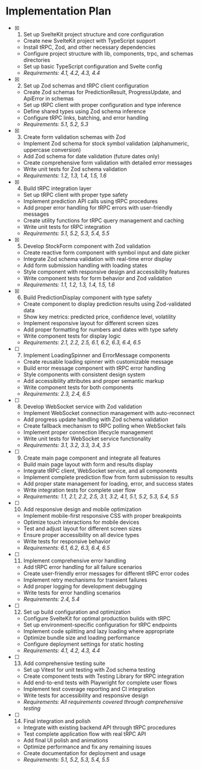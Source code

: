 # Implementation Plan

- [x] 1. Set up SvelteKit project structure and core configuration

  - Create new SvelteKit project with TypeScript support
  - Install tRPC, Zod, and other necessary dependencies
  - Configure project structure with lib, components, trpc, and schemas directories
  - Set up basic TypeScript configuration and Svelte config
  - _Requirements: 4.1, 4.2, 4.3, 4.4_

- [x] 2. Set up Zod schemas and tRPC client configuration

  - Create Zod schemas for PredictionResult, ProgressUpdate, and ApiError in schemas
  - Set up tRPC client with proper configuration and type inference
  - Define shared types using Zod schema inference
  - Configure tRPC links, batching, and error handling
  - _Requirements: 5.1, 5.2, 5.3_

- [x] 3. Create form validation schemas with Zod

  - Implement Zod schema for stock symbol validation (alphanumeric, uppercase conversion)
  - Add Zod schema for date validation (future dates only)
  - Create comprehensive form validation with detailed error messages
  - Write unit tests for Zod schema validation
  - _Requirements: 1.2, 1.3, 1.4, 1.5, 1.6_

- [x] 4. Build tRPC integration layer

  - Set up tRPC client with proper type safety
  - Implement prediction API calls using tRPC procedures
  - Add proper error handling for tRPC errors with user-friendly messages
  - Create utility functions for tRPC query management and caching
  - Write unit tests for tRPC integration
  - _Requirements: 5.1, 5.2, 5.3, 5.4, 5.5_

- [x] 5. Develop StockForm component with Zod validation

  - Create reactive form component with symbol input and date picker
  - Integrate Zod schema validation with real-time error display
  - Add form submission handling with loading states
  - Style component with responsive design and accessibility features
  - Write component tests for form behavior and Zod validation
  - _Requirements: 1.1, 1.2, 1.3, 1.4, 1.5, 1.6_

- [x] 6. Build PredictionDisplay component with type safety

  - Create component to display prediction results using Zod-validated data
  - Show key metrics: predicted price, confidence level, volatility
  - Implement responsive layout for different screen sizes
  - Add proper formatting for numbers and dates with type safety
  - Write component tests for display logic
  - _Requirements: 2.1, 2.2, 2.5, 6.1, 6.2, 6.3, 6.4, 6.5_

- [ ] 7. Implement LoadingSpinner and ErrorMessage components

  - Create reusable loading spinner with customizable message
  - Build error message component with tRPC error handling
  - Style components with consistent design system
  - Add accessibility attributes and proper semantic markup
  - Write component tests for both components
  - _Requirements: 2.3, 2.4, 6.5_

- [ ] 8. Develop WebSocket service with Zod validation

  - Implement WebSocket connection management with auto-reconnect
  - Add progress update handling with Zod schema validation
  - Create fallback mechanism to tRPC polling when WebSocket fails
  - Implement proper connection lifecycle management
  - Write unit tests for WebSocket service functionality
  - _Requirements: 3.1, 3.2, 3.3, 3.4, 3.5_

- [ ] 9. Create main page component and integrate all features

  - Build main page layout with form and results display
  - Integrate tRPC client, WebSocket service, and all components
  - Implement complete prediction flow from form submission to results
  - Add proper state management for loading, error, and success states
  - Write integration tests for complete user flow
  - _Requirements: 1.1, 2.1, 2.2, 2.5, 3.1, 3.2, 4.1, 5.1, 5.2, 5.3, 5.4, 5.5_

- [ ] 10. Add responsive design and mobile optimization

  - Implement mobile-first responsive CSS with proper breakpoints
  - Optimize touch interactions for mobile devices
  - Test and adjust layout for different screen sizes
  - Ensure proper accessibility on all device types
  - Write tests for responsive behavior
  - _Requirements: 6.1, 6.2, 6.3, 6.4, 6.5_

- [ ] 11. Implement comprehensive error handling

  - Add tRPC error handling for all failure scenarios
  - Create user-friendly error messages for different tRPC error codes
  - Implement retry mechanisms for transient failures
  - Add proper logging for development debugging
  - Write tests for error handling scenarios
  - _Requirements: 2.4, 5.4_

- [ ] 12. Set up build configuration and optimization

  - Configure SvelteKit for optimal production builds with tRPC
  - Set up environment-specific configuration for tRPC endpoints
  - Implement code splitting and lazy loading where appropriate
  - Optimize bundle size and loading performance
  - Configure deployment settings for static hosting
  - _Requirements: 4.1, 4.2, 4.3, 4.4_

- [ ] 13. Add comprehensive testing suite

  - Set up Vitest for unit testing with Zod schema testing
  - Create component tests with Testing Library for tRPC integration
  - Add end-to-end tests with Playwright for complete user flows
  - Implement test coverage reporting and CI integration
  - Write tests for accessibility and responsive design
  - _Requirements: All requirements covered through comprehensive testing_

- [ ] 14. Final integration and polish
  - Integrate with existing backend API through tRPC procedures
  - Test complete application flow with real tRPC API
  - Add final UI polish and animations
  - Optimize performance and fix any remaining issues
  - Create documentation for deployment and usage
  - _Requirements: 5.1, 5.2, 5.3, 5.4, 5.5_
